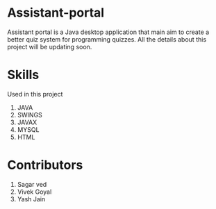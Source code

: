 # Assistant-portal
Assistant portal is a Java desktop application that main aim to create a better quiz system for programming quizzes. All the details about this project will be updating soon.

# Skills 

Used in this project
1. JAVA
2. SWINGS
3. JAVAX
4. MYSQL
5. HTML

# Contributors
1. Sagar ved 
2. Vivek Goyal
3. Yash Jain
